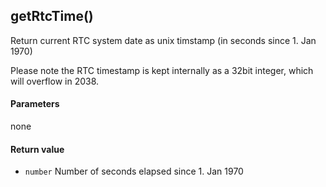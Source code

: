 <!-- This file was generated by the script. Do not edit it, any changes will be lost! -->

## getRtcTime()



Return current RTC system date as unix timstamp (in seconds since 1. Jan 1970)

Please note the RTC timestamp is kept internally as a 32bit integer, which will overflow
in 2038.


#### Parameters

none

#### Return value

* `number` Number of seconds elapsed since 1. Jan 1970



